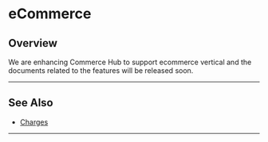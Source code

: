 # eCommerce

## Overview

We are enhancing Commerce Hub to support ecommerce vertical and the documents related to the features will be released soon.

---

## See Also
- [Charges](?path=docs/Resources/API-Documents/Payments/Charges.md)

---
